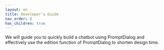 ```yaml
---
layout: en
title: Developer's Guide
nav_order: 8
has_children: true
---
```


We will guide you to quickly build a chatbot using PromptDialog and effectively use the edition function of PromptDialog to shorten design time. 
